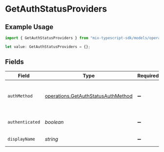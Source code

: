 # GetAuthStatusProviders

## Example Usage

```typescript
import { GetAuthStatusProviders } from "mix-typescript-sdk/models/operations";

let value: GetAuthStatusProviders = {};
```

## Fields

| Field                                                                                    | Type                                                                                     | Required                                                                                 | Description                                                                              |
| ---------------------------------------------------------------------------------------- | ---------------------------------------------------------------------------------------- | ---------------------------------------------------------------------------------------- | ---------------------------------------------------------------------------------------- |
| `authMethod`                                                                             | [operations.GetAuthStatusAuthMethod](../../models/operations/getauthstatusauthmethod.md) | :heavy_minus_sign:                                                                       | Authentication method (oauth, api_key, none)                                             |
| `authenticated`                                                                          | *boolean*                                                                                | :heavy_minus_sign:                                                                       | Whether provider is authenticated                                                        |
| `displayName`                                                                            | *string*                                                                                 | :heavy_minus_sign:                                                                       | User-friendly provider name                                                              |